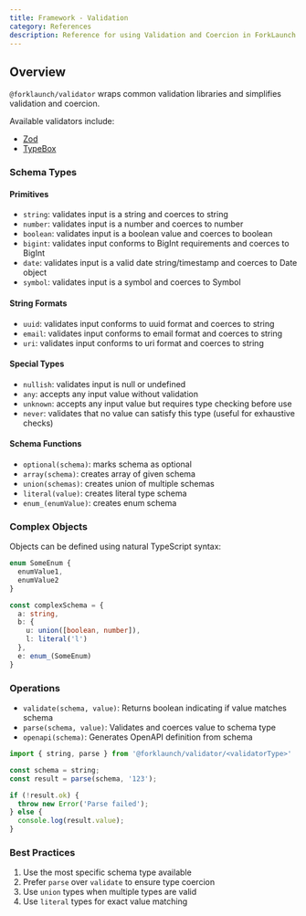 ```yaml
---
title: Framework - Validation
category: References
description: Reference for using Validation and Coercion in ForkLaunch.
---
```


## Overview

`@forklaunch/validator` wraps common validation libraries and simplifies validation and coercion.

Available validators include:
- [Zod](https://zod.dev/)
- [TypeBox](https://github.com/sinclairzx81/typebox)

### Schema Types

#### Primitives
- `string`: validates input is a string and coerces to string
- `number`: validates input is a number and coerces to number
- `boolean`: validates input is a boolean value and coerces to boolean
- `bigint`: validates input conforms to BigInt requirements and coerces to BigInt
- `date`: validates input is a valid date string/timestamp and coerces to Date object
- `symbol`: validates input is a symbol and coerces to Symbol

#### String Formats
- `uuid`: validates input conforms to uuid format and coerces to string
- `email`: validates input conforms to email format and coerces to string
- `uri`: validates input conforms to uri format and coerces to string

#### Special Types
- `nullish`: validates input is null or undefined
- `any`: accepts any input value without validation
- `unknown`: accepts any input value but requires type checking before use
- `never`: validates that no value can satisfy this type (useful for exhaustive checks)

#### Schema Functions
- `optional(schema)`: marks schema as optional
- `array(schema)`: creates array of given schema
- `union(schemas)`: creates union of multiple schemas
- `literal(value)`: creates literal type schema
- `enum_(enumValue)`: creates enum schema

### Complex Objects

Objects can be defined using natural TypeScript syntax:

```typescript
enum SomeEnum {
  enumValue1,
  enumValue2
}

const complexSchema = {
  a: string,
  b: {
    u: union([boolean, number]),
    l: literal('l')
  },
  e: enum_(SomeEnum)
}
```

### Operations

- `validate(schema, value)`: Returns boolean indicating if value matches schema
- `parse(schema, value)`: Validates and coerces value to schema type
- `openapi(schema)`: Generates OpenAPI definition from schema

```typescript
import { string, parse } from '@forklaunch/validator/<validatorType>'

const schema = string;
const result = parse(schema, '123');

if (!result.ok) {
  throw new Error('Parse failed');
} else {
  console.log(result.value);
}
```

### Best Practices

1. Use the most specific schema type available
2. Prefer `parse` over `validate` to ensure type coercion
3. Use `union` types when multiple types are valid
4. Use `literal` types for exact value matching